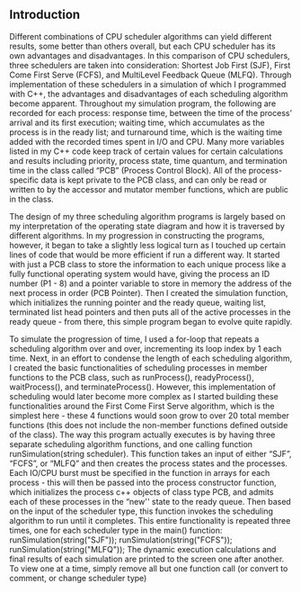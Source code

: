 ## Introduction

Different combinations of CPU scheduler algorithms can yield different results, some
better than others overall, but each CPU scheduler has its own advantages and disadvantages.
In this comparison of CPU schedulers, three schedulers are taken into consideration: Shortest
Job First (SJF), First Come First Serve (FCFS), and MultiLevel Feedback Queue (MLFQ).
Through implementation of these schedulers in a simulation of which I programmed with C++,
the advantages and disadvantages of each scheduling algorithm become apparent.
Throughout my simulation program, the following are recorded for each process:
response time, between the time of the process’ arrival and its first execution; waiting time,
which accumulates as the process is in the ready list; and turnaround time, which is the waiting
time added with the recorded times spent in I/O and CPU. Many more variables listed in my
C++ code keep track of certain values for certain calculations and results including priority,
process state, time quantum, and termination time in the class called “PCB” (Process Control
Block). All of the process-specific data is kept private to the PCB class, and can only be read or
written to by the accessor and mutator member functions, which are public in the class.

The design of my three scheduling algorithm programs is largely based on my
interpretation of the operating state diagram and how it is traversed by different algorithms. In
my progression in constructing the programs, however, it began to take a slightly less logical
turn as I touched up certain lines of code that would be more efficient if run a different way. It
started with just a PCB class to store the information to each unique process like a fully
functional operating system would have, giving the process an ID number (P1 - 8) and a pointer
variable to store in memory the address of the next process in order (PCB Pointer). Then I
created the simulation function, which initializes the running pointer and the ready queue,
waiting list, terminated list head pointers and then puts all of the active processes in the ready
queue - from there, this simple program began to evolve quite rapidly.

To simulate the progression of time, I used a for-loop that repeats a scheduling algorithm
over and over, incrementing its loop index by 1 each time. Next, in an effort to condense the
length of each scheduling algorithm, I created the basic functionalities of scheduling processes
in member functions to the PCB class, such as runProcess(), readyProcess(), waitProcess(),
and terminateProcess(). However, this implementation of scheduling would later become more
complex as I started building these functionalities around the First Come First Serve algorithm,
which is the simplest here - these 4 functions would soon grow to over 20 total member
functions (this does not include the non-member functions defined outside of the class).
The way this program actually executes is by having three separate scheduling algorithm
functions, and one calling function runSimulation(string scheduler). This function takes an input
of either “SJF”, “FCFS”, or “MLFQ” and then creates the process states and the processes.
Each IO/CPU burst must be specified in the function in arrays for each process - this will then be
passed into the process constructor function, which initializes the process c++ objects of class
type PCB, and admits each of these processes in the “new'' state to the ready queue. Then
based on the input of the scheduler type, this function invokes the scheduling algorithm to run
until it completes. This entire functionality is repeated three times, one for each scheduler type
in the main() function:
runSimulation(string("SJF"));
runSimulation(string("FCFS"));
runSimulation(string("MLFQ"));
The dynamic execution calculations and final results of each simulation are printed to the screen
one after another. To view one at a time, simply remove all but one function call (or convert to
comment, or change scheduler type)

